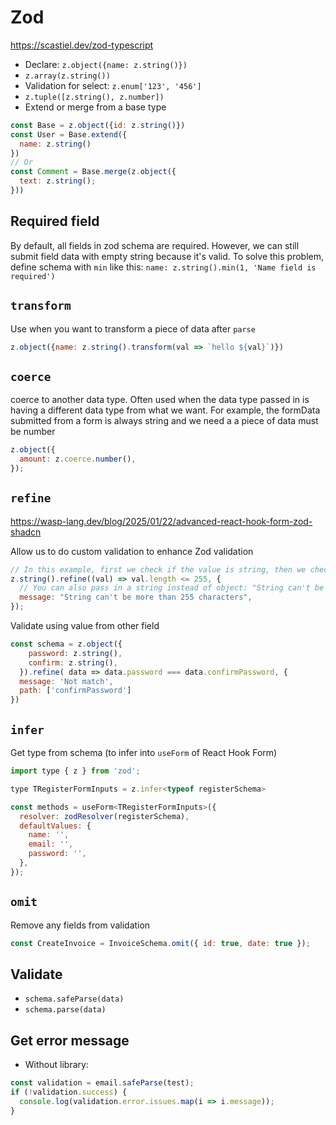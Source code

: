 # Zod

<https://scastiel.dev/zod-typescript>

- Declare: `z.object({name: z.string()})`
- `z.array(z.string())`
- Validation for select: `z.enum['123', '456']`
- `z.tuple([z.string(), z.number])`
- Extend or merge from a base type

```js
const Base = z.object({id: z.string()})
const User = Base.extend({
  name: z.string()
})
// Or
const Comment = Base.merge(z.object({
  text: z.string();
}))
```

## Required field

By default, all fields in zod schema are required. However, we can still submit field data with empty string because it's valid. To solve this problem, define schema with `min` like this: `name: z.string().min(1, 'Name field is required')`

## `transform`

Use when you want to transform a piece of data after `parse`

```js
z.object({name: z.string().transform(val => `hello ${val}`)})
```

## `coerce`

coerce to another data type. Often used when the data type passed in is having a different data type from what we want. For example, the formData submitted from a form is always string and we need a a piece of data must be number

```js
z.object({
  amount: z.coerce.number(),
});
```

## `refine`

<https://wasp-lang.dev/blog/2025/01/22/advanced-react-hook-form-zod-shadcn>

Allow us to do custom validation to enhance Zod validation

```js
// In this example, first we check if the value is string, then we check its length.
z.string().refine((val) => val.length <= 255, {
  // You can also pass in a string instead of object: "String can't be more than 255 characters"
  message: "String can't be more than 255 characters", 
});
```

Validate using value from other field

```js
const schema = z.object({
    password: z.string(),
    confirm: z.string(),
  }).refine( data => data.password === data.confirmPassword, {
  message: 'Not match',
  path: ['confirmPassword']
})
```

## `infer`

Get type from schema (to infer into `useForm` of React Hook Form)

```js
import type { z } from 'zod';

type TRegisterFormInputs = z.infer<typeof registerSchema>

const methods = useForm<TRegisterFormInputs>({
  resolver: zodResolver(registerSchema),
  defaultValues: {
    name: '',
    email: '',
    password: '',
  },
});
```

## `omit`

Remove any fields from validation

```js
const CreateInvoice = InvoiceSchema.omit({ id: true, date: true });
```


## Validate

- `schema.safeParse(data)`
- `schema.parse(data)`

## Get error message

- Without library:

```js
const validation = email.safeParse(test);
if (!validation.success) {
  console.log(validation.error.issues.map(i => i.message));
}
```